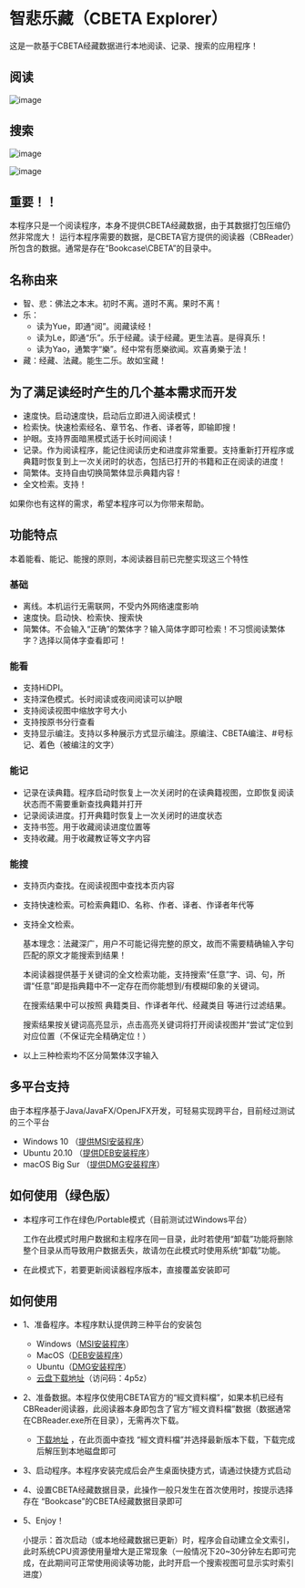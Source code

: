 # 智悲乐藏（CBETA Explorer）

这是一款基于CBETA经藏数据进行本地阅读、记录、搜索的应用程序！

## 阅读
![image](https://user-images.githubusercontent.com/10892032/152895529-09faa134-d9e5-4659-9c65-7ea12e21654f.png)

## 搜索
![image](https://user-images.githubusercontent.com/10892032/152895661-7354ff44-170c-44af-a76c-caf79253b812.png)

![image](https://user-images.githubusercontent.com/10892032/152895982-05f47055-5130-4299-a3df-875e80754007.png)


## 重要！！
  本程序只是一个阅读程序，本身不提供CBETA经藏数据，由于其数据打包压缩仍然非常庞大！
  运行本程序需要的数据，是CBETA官方提供的阅读器（CBReader）所包含的数据。通常是存在“Bookcase\CBETA”的目录中。


## 名称由来
+  智、悲：佛法之本末。初时不离。道时不离。果时不离！
+  乐：
   - 读为Yue，即通“阅”。阅藏读经！
   - 读为Le，即通“乐”。乐于经藏。读于经藏。更生法喜。是得真乐！
   - 读为Yao，通繁字“樂”。经中常有愿樂欲闻。欢喜勇樂于法！
+  藏：经藏、法藏。能生二乐。故如宝藏！


## 为了满足读经时产生的几个基本需求而开发
*  速度快。启动速度快，启动后立即进入阅读模式！
*  检索快。快速检索经名、章节名、作者、译者等，即输即搜！
*  护眼。支持界面暗黑模式适于长时间阅读！
*  记录。作为阅读程序，能记住阅读历史和进度非常重要。支持重新打开程序或典籍时恢复到上一次关闭时的状态，包括已打开的书籍和正在阅读的进度！
*  简繁体。支持自由切换简繁体显示典籍内容！
*  全文检索。支持！

如果你也有这样的需求，希望本程序可以为你带来帮助。

## 功能特点
本着能看、能记、能搜的原则，本阅读器目前已完整实现这三个特性

### 基础
* 离线。本机运行无需联网，不受内外网络速度影响
* 速度快。启动快、检索快、搜索快
* 简繁体。不会输入“正确”的繁体字？输入简体字即可检索！不习惯阅读繁体字？选择以简体字查看即可！

### 能看
* 支持HiDPI。
* 支持深色模式。长时阅读或夜间阅读可以护眼
* 支持阅读视图中缩放字号大小
* 支持按原书分行查看
* 支持显示编注。支持以多种展示方式显示编注。原编注、CBETA编注、#号标记、着色（被编注的文字）

### 能记
* 记录在读典籍。程序启动时恢复上一次关闭时的在读典籍视图，立即恢复阅读状态而不需要重新查找典籍并打开
* 记录阅读进度。打开典籍时恢复上一次关闭时的进度状态
* 支持书签。用于收藏阅读进度位置等
* 支持收藏。用于收藏教证等文字内容

### 能搜
* 支持页内查找。在阅读视图中查找本页内容
* 支持快速检索。可检索典籍ID、名称、作者、译者、作译者年代等
* 支持全文检索。

  基本理念：法藏深广，用户不可能记得完整的原文，故而不需要精确输入字句匹配的原文才能搜索到结果！

  本阅读器提供基于关键词的全文检索功能，支持搜索“任意”字、词、句，所谓“任意”即是指典籍中不一定存在而你能想到/有模糊印象的关键词。
  
  在搜索结果中可以按照 典籍类目、作译者年代、经藏类目 等进行过滤结果。

  搜索结果按关键词高亮显示，点击高亮关键词将打开阅读视图并“尝试”定位到对应位置（不保证完全精确定位！）
* 以上三种检索均不区分简繁体汉字输入


## 多平台支持

由于本程序基于Java/JavaFX/OpenJFX开发，可轻易实现跨平台，目前经过测试的三个平台
*  Windows 10 （[提供MSI安装程序](https://github.com/Yuanuo/appxi-cbeta-explorer/releases/latest)）
*  Ubuntu 20.10 （[提供DEB安装程序](https://github.com/Yuanuo/appxi-cbeta-explorer/releases/latest)）
*  macOS Big Sur （[提供DMG安装程序](https://github.com/Yuanuo/appxi-cbeta-explorer/releases/latest)）


## 如何使用（绿色版）

+ 本程序可工作在绿色/Portable模式（目前测试过Windows平台）

    工作在此模式时用户数据和主程序在同一目录，此时若使用“卸载”功能将删除整个目录从而导致用户数据丢失，故请勿在此模式时使用系统“卸载”功能。

+ 在此模式下，若要更新阅读器程序版本，直接覆盖安装即可


## 如何使用

+ 1、准备程序。本程序默认提供跨三种平台的安装包
  + Windows（[MSI安装程序](https://github.com/Yuanuo/appxi-cbeta-explorer/releases/latest)）
  + MacOS（[DEB安装程序](https://github.com/Yuanuo/appxi-cbeta-explorer/releases/latest)）
  + Ubuntu（[DMG安装程序](https://github.com/Yuanuo/appxi-cbeta-explorer/releases/latest)）
  + [云盘下载地址](https://cloud.189.cn/t/nInQ7zyA7zMr#4p5z)（访问码：4p5z）
+ 2、准备数据。本程序仅使用CBETA官方的“經文資料檔”，如果本机已经有CBReader阅读器，此阅读器本身即包含了官方“經文資料檔”数据（数据通常在CBReader.exe所在目录），无需再次下载。
  + [下载地址](http://www.cbeta.org/download/cbreader.htm) ，在此页面中查找 “經文資料檔”并选择最新版本下载，下载完成后解压到本地磁盘即可
+ 3、启动程序。本程序安装完成后会产生桌面快捷方式，请通过快捷方式启动
+ 4、设置CBETA经藏数据目录，此操作一般只发生在首次使用时，按提示选择存在 “Bookcase”的CBETA经藏数据目录即可
+ 5、Enjoy！

  小提示：首次启动（或本地经藏数据已更新）时，程序会自动建立全文索引，此时系统CPU资源使用量增大是正常现象（一般情况下20~30分钟左右即可完成，在此期间可正常使用阅读等功能，此时开启一个搜索视图可显示实时索引进度）

